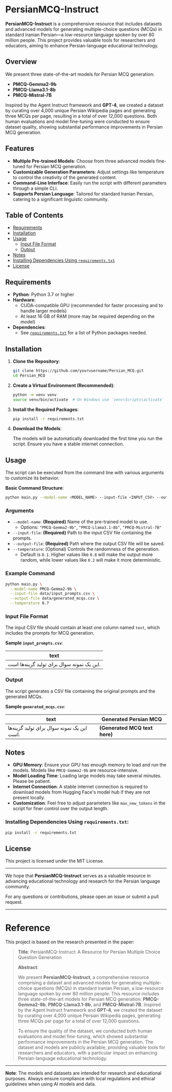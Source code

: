 # PersianMCQ-Instruct

**PersianMCQ-Instruct** is a comprehensive resource that includes datasets and advanced models for generating multiple-choice questions (MCQs) in standard Iranian Persian—a low-resource language spoken by over 80 million people. This project provides valuable tools for researchers and educators, aiming to enhance Persian-language educational technology.

## Overview

We present three state-of-the-art models for Persian MCQ generation:

- **PMCQ-Gemma2-9b**
- **PMCQ-Llama3.1-8b**
- **PMCQ-Mistral-7B**

Inspired by the Agent Instruct framework and **GPT-4**, we created a dataset by curating over 4,000 unique Persian Wikipedia pages and generating three MCQs per page, resulting in a total of over 12,000 questions. Both human evaluations and model fine-tuning were conducted to ensure dataset quality, showing substantial performance improvements in Persian MCQ generation.

## Features

- **Multiple Pre-trained Models**: Choose from three advanced models fine-tuned for Persian MCQ generation.
- **Customizable Generation Parameters**: Adjust settings like temperature to control the creativity of the generated content.
- **Command-Line Interface**: Easily run the script with different parameters through a simple CLI.
- **Supports Persian Language**: Tailored for standard Iranian Persian, catering to a significant linguistic community.

## Table of Contents

- [Requirements](#requirements)
- [Installation](#installation)
- [Usage](#usage)
  - [Input File Format](#input-file-format)
  - [Output](#output)
- [Notes](#notes)
- [Installing Dependencies Using `requirements.txt`](#building-the-requirementstxt-file)
- [License](#license)

## Requirements

- **Python**:  Python 3.7 or higher
- **Hardware**:
  - CUDA-compatible GPU (recommended for faster processing and to handle larger models)
  - At least 16 GB of RAM (more may be required depending on the model)
- **Dependencies**:
  - See [`requirements.txt`](#building-the-requirementstxt-file) for a list of Python packages needed.

## Installation

1. **Clone the Repository**:

   ```bash
   git clone https://github.com/yourusername/Persian_MCQ.git
   cd Persian_MCQ
   ```

2. **Create a Virtual Environment (Recommended)**:

   ```bash
   python -m venv venv
   source venv/bin/activate  # On Windows use `venv\Scripts\activate`
   ```

3. **Install the Required Packages**:

   ```bash
   pip install -r requirements.txt
   ```

4. **Download the Models**:

   The models will be automatically downloaded the first time you run the script. Ensure you have a stable internet connection.

## Usage

The script can be executed from the command line with various arguments to customize its behavior.

**Basic Command Structure**:

```bash
python main.py --model-name <MODEL_NAME> --input-file <INPUT_CSV> --output-file <OUTPUT_CSV> [--temperature <TEMPERATURE>]
```

### Arguments

- `--model-name`: **(Required)** Name of the pre-trained model to use.
  - Options: `"PMCQ-Gemma2-9b"`, `"PMCQ-Llama3.1-8b"`, `"PMCQ-Mistral-7B"`
- `--input-file`: **(Required)** Path to the input CSV file containing the prompts.
- `--output-file`: **(Required)** Path where the output CSV file will be saved.
- `--temperature`: (Optional) Controls the randomness of the generation.
  - Default is `0.1`. Higher values like `0.8` will make the output more random, while lower values like `0.2` will make it more deterministic.

### Example Command

```bash
python main.py \
  --model-name PMCQ-Gemma2-9b \
  --input-file data/input_prompts.csv \
  --output-file data/generated_mcqs.csv \
  --temperature 0.7
```

### Input File Format

The input CSV file should contain at least one column named `text`, which includes the prompts for MCQ generation.

**Sample `input_prompts.csv`**:

| text                                      |
|-------------------------------------------|
| این یک نمونه سوال برای تولید گزینه‌ها است. |

### Output

The script generates a CSV file containing the original prompts and the generated MCQs.

**Sample `generated_mcqs.csv`**:

| text                                      | Generated Persian MCQ                          |
|-------------------------------------------|------------------------------------------------|
| این یک نمونه سوال برای تولید گزینه‌ها است. | **(Generated MCQ text here)**                  |

## Notes

- **GPU Memory**: Ensure your GPU has enough memory to load and run the models. Models like `PMCQ-Gemma2-9b` are resource-intensive.
- **Model Loading Time**: Loading large models may take several minutes. Please be patient.
- **Internet Connection**: A stable internet connection is required to download models from Hugging Face's model hub if they are not present locally.
- **Customization**: Feel free to adjust parameters like `max_new_tokens` in the script for finer control over the output length.



### Installing Dependencies Using `requirements.txt`:

```bash
pip install -r requirements.txt
```

## License

This project is licensed under the MIT License.

---

We hope that **PersianMCQ-Instruct** serves as a valuable resource in advancing educational technology and research for the Persian language community.

For any questions or contributions, please open an issue or submit a pull request.

---

# Reference

This project is based on the research presented in the paper:

> **Title**: PersianMCQ-Instruct: A Resource for Persian Multiple Choice Question Generation
>
> **Abstract**:
>
> We present **PersianMCQ-Instruct**, a comprehensive resource comprising a dataset and advanced models for generating multiple-choice questions (MCQs) in standard Iranian Persian, a low-resource language spoken by over 80 million people. This resource includes three state-of-the-art models for Persian MCQ generation: **PMCQ-Gemma2-9b**, **PMCQ-Llama3.1-8b**, and **PMCQ-Mistral-7B**. Inspired by the Agent Instruct framework and **GPT-4**, we created the dataset by curating over 4,000 unique Persian Wikipedia pages, generating three MCQs per page for a total of over 12,000 questions.
>
> To ensure the quality of the dataset, we conducted both human evaluations and model fine-tuning, which showed substantial performance improvements in the Persian MCQ generation. The dataset and models are publicly available, providing valuable tools for researchers and educators, with a particular impact on enhancing Persian-language educational technology.

---

**Note**: The models and datasets are intended for research and educational purposes. Always ensure compliance with local regulations and ethical guidelines when using AI models and data.
